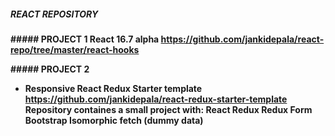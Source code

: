 ##### REACT REPOSITORY #####

<b>##### PROJECT 1<b>
React 16.7 alpha
https://github.com/jankidepala/react-repo/tree/master/react-hooks



<b>##### PROJECT 2<b>
- Responsive React Redux Starter template
https://github.com/jankidepala/react-redux-starter-template
Repository containes a small project with:
React
Redux
Redux Form
Bootstrap
Isomorphic fetch (dummy data)
